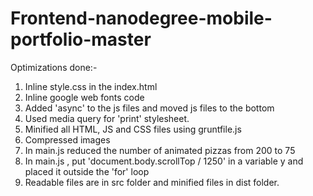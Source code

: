 Frontend-nanodegree-mobile-portfolio-master
=============================================

Optimizations done:-

1. Inline style.css in the index.html
2. Inline google web fonts code
2. Added 'async' to the js files and moved js files to the bottom
3. Used media query for 'print' stylesheet.
4. Minified all HTML, JS and CSS files using gruntfile.js
5. Compressed images
6. In main.js reduced the number of animated pizzas from 200 to 75
7. In main.js , put 'document.body.scrollTop / 1250' in a variable y and placed it outside the 'for' loop
8. Readable files are in src folder and minified files in dist folder.

